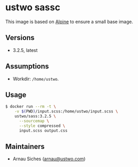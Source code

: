 # ustwo sassc

This image is based on [Alpine](https://alpinelinux.org) to ensure a small base
image.

## Versions

* 3.2.5, latest

## Assumptions

* Workdir: `/home/ustwo`.

## Usage

```sh
$ docker run --rm -t \
    -v $(PWD)/input.scss:/home/ustwo/input.scss \
    ustwo/sass:3.2.5 \
      --sourcemap \
      --style compressed \
      input.scss output.css
```

## Maintainers

* Arnau Siches (arnau@ustwo.com)
